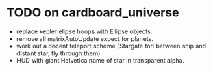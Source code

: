 # TODO on cardboard_universe

* replace kepler elipse hoops with Ellipse objects.
* remove all matrixAutoUpdate expect for planets.
* work out a decent teleport scheme (Stargate tori between ship and distant star, fly through them)
* HUD with giant Helvetica name of star in transparent alpha.

